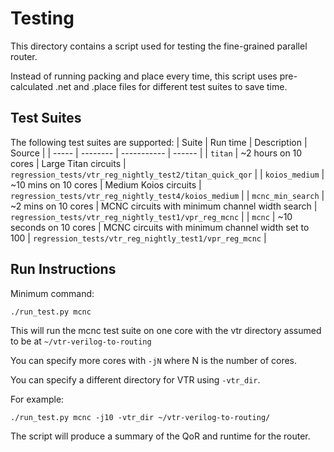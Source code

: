 # Testing

This directory contains a script used for testing the fine-grained parallel router.

Instead of running packing and place every time, this script uses pre-calculated .net and .place files for
different test suites to save time.

## Test Suites

The following test suites are supported:
| Suite | Run time | Description | Source |
| ----- | -------- | ----------- | ------ |
| `titan` | ~2 hours on 10 cores | Large Titan circuits | `regression_tests/vtr_reg_nightly_test2/titan_quick_qor` |
| `koios_medium` | ~10 mins on 10 cores | Medium Koios circuits | `regression_tests/vtr_reg_nightly_test4/koios_medium` |
| `mcnc_min_search` | ~2 mins on 10 cores | MCNC circuits with minimum channel width search | `regression_tests/vtr_reg_nightly_test1/vpr_reg_mcnc` |
| `mcnc` | ~10 seconds on 10 cores | MCNC circuits with minimum channel width set to 100 | `regression_tests/vtr_reg_nightly_test1/vpr_reg_mcnc` |

## Run Instructions

Minimum command:
```
./run_test.py mcnc
```
This will run the mcnc test suite on one core with the vtr directory assumed to be at `~/vtr-verilog-to-routing`

You can specify more cores with `-jN` where N is the number of cores.

You can specify a different directory for VTR using `-vtr_dir`.

For example:
```
./run_test.py mcnc -j10 -vtr_dir ~/vtr-verilog-to-routing/
```

The script will produce a summary of the QoR and runtime for the router.

